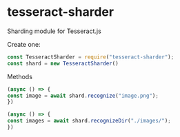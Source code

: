# tesseract-sharder
Sharding module for Tesseract.js

Create one:

```js
const TesseractSharder = require("tesseract-sharder");
const shard = new TesseractSharder()
```
Methods
```js
(async () => {
const image = await shard.recognize("image.png");
})
```

```js
(async () => {
const images = await shard.recognizeDir("./images/");
})
```
